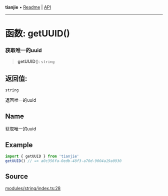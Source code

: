 **tianjie** • [Readme](../README.md) \| [API](../globals.md)

***

# 函数: getUUID()

### 获取唯一的uuid

<a id="undefined" name="undefined"></a>

> **getUUID**(): `string`

## 返回值:

`string`

返回唯一的uuid

## Name

获取唯一的uuid

## Example

``` ts
import { getUUID } from 'tianjie'
getUUID() // => a0c356fa-0edb-48f3-a70d-9004a19a0930
````

## Source

[modules/string/index.ts:28](https://github.com/hacxy/tianjie/blob/d8e0c69da942f3f57ac0eaed6b9408be5dbb0c36/src/modules/string/index.ts#L28)
